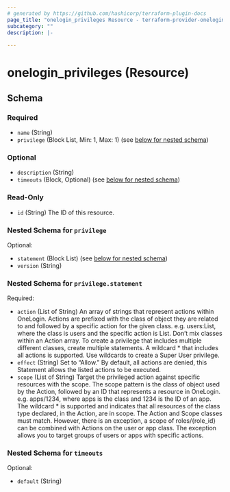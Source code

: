 ```yaml
---
# generated by https://github.com/hashicorp/terraform-plugin-docs
page_title: "onelogin_privileges Resource - terraform-provider-onelogin"
subcategory: ""
description: |-
  
---
```


# onelogin_privileges (Resource)





<!-- schema generated by tfplugindocs -->
## Schema

### Required

- `name` (String)
- `privilege` (Block List, Min: 1, Max: 1) (see [below for nested schema](#nestedblock--privilege))

### Optional

- `description` (String)
- `timeouts` (Block, Optional) (see [below for nested schema](#nestedblock--timeouts))

### Read-Only

- `id` (String) The ID of this resource.

<a id="nestedblock--privilege"></a>
### Nested Schema for `privilege`

Optional:

- `statement` (Block List) (see [below for nested schema](#nestedblock--privilege--statement))
- `version` (String)

<a id="nestedblock--privilege--statement"></a>
### Nested Schema for `privilege.statement`

Required:

- `action` (List of String) An array of strings that represent actions within OneLogin. Actions are prefixed with the class of object they are related to and followed by a specific action for the given class.
e.g. users:List, where the class is users and the specific action is List. Don’t mix classes within an Action array. To create a privilege that includes multiple different classes, create multiple statements. A wildcard * that includes all actions is supported. Use wildcards to create a Super User privilege.
- `effect` (String) Set to “Allow.” By default, all actions are denied, this Statement allows the listed actions to be executed.
- `scope` (List of String) Target the privileged action against specific resources with the scope.
The scope pattern is the class of object used by the Action, followed by an ID that represents a resource in OneLogin.
e.g. apps/1234, where apps is the class and 1234 is the ID of an app.
The wildcard * is supported and indicates that all resources of the class type declared, in the Action, are in scope.
The Action and Scope classes must match. However, there is an exception, a scope of roles/{role_id} can be combined with Actions on the user or app class. The exception allows you to target groups of users or apps with specific actions.



<a id="nestedblock--timeouts"></a>
### Nested Schema for `timeouts`

Optional:

- `default` (String)


